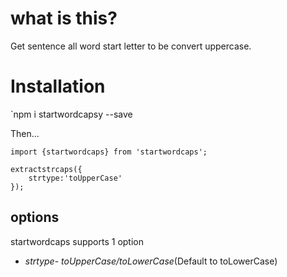 # what is this?

Get sentence all word start letter to be convert uppercase.

# Installation

`npm i startwordcapsy --save


Then...
```
import {startwordcaps} from 'startwordcaps';

extractstrcaps({
    strtype:'toUpperCase'
});

```
## options
startwordcaps supports 1 option
* *strtype*- _toUpperCase/toLowerCase_(Default to toLowerCase)
